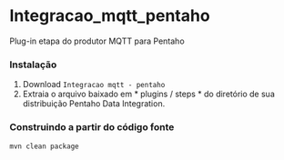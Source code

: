# Integracao_mqtt_pentaho
Plug-in etapa do produtor MQTT para Pentaho


### Instalação ###

1. Download ```Integracao mqtt - pentaho``` 
2. Extraia o arquivo baixado em * plugins / steps *  do diretório de sua distribuição Pentaho Data Integration.


### Construindo a partir do código fonte ###

```
mvn clean package
```
